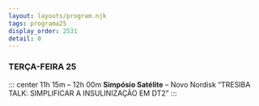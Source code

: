 ```yaml
---
layout: layouts/program.njk
tags: programa25
display_order: 2531
detail: 0
---
```

### TERÇA-FEIRA 25  
::: center
11h 15m – 12h 00m
**Simpósio Satélite** – Novo Nordisk
“TRESIBA TALK: SIMPLIFICAR A INSULINIZAÇÃO EM DT2”
:::
